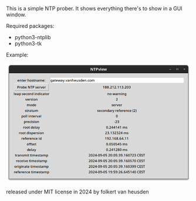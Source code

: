 This is a simple NTP prober.
It shows everything there's to show in a GUI window.

Required packages:
* python3-ntplib
* python3-tk


Example:

![(screenshot)](images/NTPview.png)


released under MIT license in 2024 by folkert van heusden
